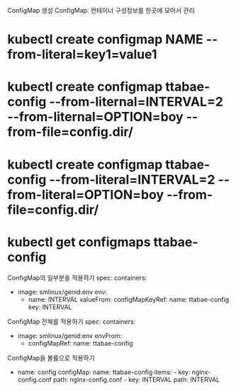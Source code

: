 ConfigMap 생성
ConfigMap: 컨테이너 구성정보를 한곳에 모아서 관리

# kubectl create configmap NAME --from-literal=key1=value1

# kubectl create configmap ttabae-config --from-liternal=INTERVAL=2 --from-liternal=OPTION=boy --from-file=config.dir/

# kubectl create configmap ttabae-config --from-literal=INTERVAL=2 --from-literal=OPTION=boy --from-file=config.dir/

# kubectl get configmaps ttabae-config
ConfigMap의 일부분을 적용하기
spec:
  containers:
  - image: smlinux/genid:env
    env:
    - name: INTERVAL
      valueFrom:
        configMapKeyRef:
          name: ttabae-config
          key: INTERVAL 
		  
ConfigMap 전체를 적용하기
spec:
  containers:
  - image: smlinux/genid:env
    envFrom:
    - configMapRef:
        name: ttabae-config
		
ConfigMap을 볼륨으로 적용하기
- name: config
    configMap:
      name: ttabae-config
      items:
      - key: nginx-config.conf
        path: nginx-config.conf
      - key: INTERVAL
        path: INTERVAL
